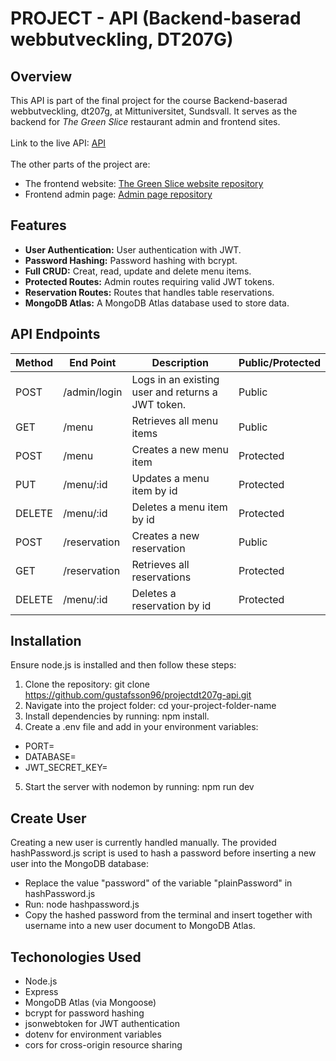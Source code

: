 # PROJECT - API (Backend-baserad webbutveckling, DT207G)

## Overview

This API is part of the final project for the course Backend-baserad webbutveckling, dt207g, at Mittuniversitet, Sundsvall. It serves as the backend for *The Green Slice* restaurant admin and frontend sites. 
<br><br>
Link to the live API: [API](https://projectdt207g-api.onrender.com)
<br><br>
The other parts of the project are:
* The frontend website: [The Green Slice website repository](https://github.com/gustafsson96/projectdt207g-site.git)
* Frontend admin page: [Admin page repository](https://github.com/gustafsson96/projectdt207g-admin.git)

## Features
* **User Authentication:** User authentication with JWT.
* **Password Hashing:** Password hashing with bcrypt.
* **Full CRUD:** Creat, read, update and delete menu items.
* **Protected Routes:** Admin routes requiring valid JWT tokens.
* **Reservation Routes:** Routes that handles table reservations.
* **MongoDB Atlas:** A MongoDB Atlas database used to store data. 

## API Endpoints

| Method     | End Point      | Description         | Public/Protected        |
|------------|----------------|---------------------|---------------------|
| POST       | /admin/login   | Logs in an existing user and returns a JWT token.| Public  |
| GET        | /menu          | Retrieves all menu items  | Public     |
| POST       | /menu          | Creates a new menu item   | Protected  |
| PUT        | /menu/:id      | Updates a menu item by id | Protected  |
| DELETE     | /menu/:id      | Deletes a menu item by id | Protected  |
| POST       | /reservation   | Creates a new reservation | Public     |
| GET        | /reservation   | Retrieves all reservations | Protected |
| DELETE     | /menu/:id      | Deletes a reservation by id| Protected |

## Installation

Ensure node.js is installed and then follow these steps:

1. Clone the repository: git clone https://github.com/gustafsson96/projectdt207g-api.git
2. Navigate into the project folder: cd your-project-folder-name
3. Install dependencies by running: npm install.
4. Create a .env file and add in your environment variables:
* PORT=
* DATABASE=
* JWT_SECRET_KEY=
5. Start the server with nodemon by running: npm run dev

## Create User
Creating a new user is currently handled manually. The provided hashPassword.js script is used to hash a password before inserting a new user into the MongoDB database:
* Replace the value "password" of the variable "plainPassword" in hashPassword.js
* Run: node hashpassword.js
* Copy the hashed password from the terminal and insert together with username into a new user document to MongoDB Atlas.

## Techonologies Used 
* Node.js
* Express
* MongoDB Atlas (via Mongoose)
* bcrypt for password hashing
* jsonwebtoken for JWT authentication
* dotenv for environment variables
* cors for cross-origin resource sharing 



